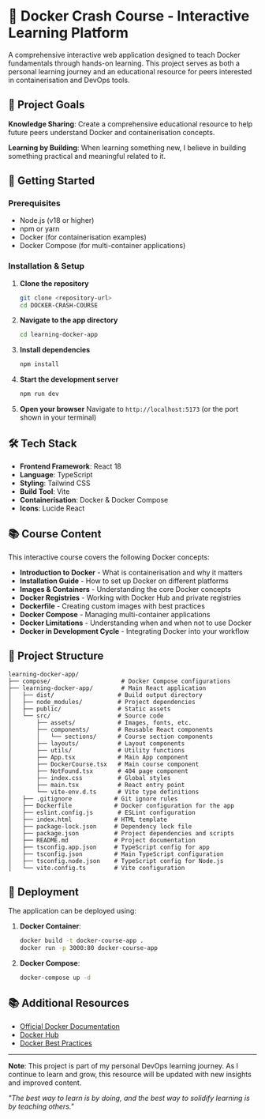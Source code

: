 # 🐳 Docker Crash Course - Interactive Learning Platform

A comprehensive interactive web application designed to teach Docker fundamentals through hands-on learning. This project serves as both a personal learning journey and an educational resource for peers interested in containerisation and DevOps tools.

## 🎯 Project Goals

**Knowledge Sharing**: Create a comprehensive educational resource to help future peers understand Docker and containerisation concepts.

**Learning by Building**: When learning something new, I believe in building something practical and meaningful related to it.

## 🚀 Getting Started

### Prerequisites
- Node.js (v18 or higher)
- npm or yarn
- Docker (for containerisation examples)
- Docker Compose (for multi-container applications)

### Installation & Setup

1. **Clone the repository**
   ```bash
   git clone <repository-url>
   cd DOCKER-CRASH-COURSE
   ```

2. **Navigate to the app directory**
   ```bash
   cd learning-docker-app
   ```

3. **Install dependencies**
   ```bash
   npm install
   ```

4. **Start the development server**
   ```bash
   npm run dev
   ```

5. **Open your browser**
   Navigate to `http://localhost:5173` (or the port shown in your terminal)

## 🛠 Tech Stack

- **Frontend Framework**: React 18
- **Language**: TypeScript
- **Styling**: Tailwind CSS
- **Build Tool**: Vite
- **Containerisation**: Docker & Docker Compose
- **Icons**: Lucide React

## 📚 Course Content

This interactive course covers the following Docker concepts:

- **Introduction to Docker** - What is containerisation and why it matters
- **Installation Guide** - How to set up Docker on different platforms
- **Images & Containers** - Understanding the core Docker concepts
- **Docker Registries** - Working with Docker Hub and private registries
- **Dockerfile** - Creating custom images with best practices
- **Docker Compose** - Managing multi-container applications
- **Docker Limitations** - Understanding when and when not to use Docker
- **Docker in Development Cycle** - Integrating Docker into your workflow

## 📁 Project Structure

```
learning-docker-app/
├── compose/                    # Docker Compose configurations
├── learning-docker-app/        # Main React application
│   ├── dist/                  # Build output directory
│   ├── node_modules/          # Project dependencies
│   ├── public/                # Static assets
│   └── src/                   # Source code
│       ├── assets/            # Images, fonts, etc.
│       ├── components/        # Reusable React components
│       │   └── sections/      # Course section components
│       ├── layouts/           # Layout components
│       ├── utils/             # Utility functions
│       ├── App.tsx            # Main App component
│       ├── DockerCourse.tsx   # Main course component
│       ├── NotFound.tsx       # 404 page component
│       ├── index.css          # Global styles
│       ├── main.tsx           # React entry point
│       └── vite-env.d.ts      # Vite type definitions
│   ├── .gitignore            # Git ignore rules
│   ├── Dockerfile            # Docker configuration for the app
│   ├── eslint.config.js       # ESLint configuration
│   ├── index.html            # HTML template
│   ├── package-lock.json     # Dependency lock file
│   ├── package.json          # Project dependencies and scripts
│   ├── README.md             # Project documentation
│   ├── tsconfig.app.json     # TypeScript config for app
│   ├── tsconfig.json         # Main TypeScript configuration
│   ├── tsconfig.node.json    # TypeScript config for Node.js
│   └── vite.config.ts        # Vite configuration
```


## 🚀 Deployment

The application can be deployed using:

1. **Docker Container**:
   ```bash
   docker build -t docker-course-app .
   docker run -p 3000:80 docker-course-app
   ```

2. **Docker Compose**:
   ```bash
   docker-compose up -d
   ```

## 📚 Additional Resources

- [Official Docker Documentation](https://docs.docker.com/)
- [Docker Hub](https://hub.docker.com/)
- [Docker Best Practices](https://docs.docker.com/develop/dev-best-practices/)

---

**Note**: This project is part of my personal DevOps learning journey. As I continue to learn and grow, this resource will be updated with new insights and improved content.

*"The best way to learn is by doing, and the best way to solidify learning is by teaching others."*
